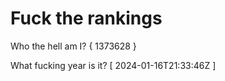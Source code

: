 # Fuck the rankings

Who the hell am I?
{ 1373628 }

What fucking year is it?
[ 2024-01-16T21:33:46Z ]
